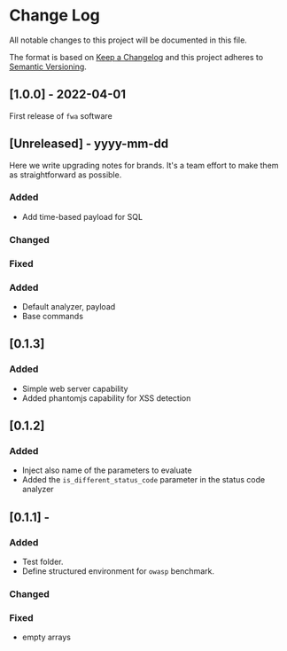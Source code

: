 # Change Log
All notable changes to this project will be documented in this file.
 
The format is based on [Keep a Changelog](http://keepachangelog.com/)
and this project adheres to [Semantic Versioning](http://semver.org/).

## [1.0.0] - 2022-04-01
First release of `fwa` software
 
## [Unreleased] - yyyy-mm-dd
 
Here we write upgrading notes for brands. It's a team effort to make them as
straightforward as possible.
 
### Added
* Add time-based payload for SQL
 
### Changed
 
### Fixed
 
 
### Added 
* Default analyzer, payload
* Base commands
## [0.1.3]
### Added 
* Simple web server capability
* Added phantomjs capability for XSS detection

## [0.1.2]
### Added 
* Inject also name of the parameters to evaluate   
* Added the `is_different_status_code` parameter in the status code analyzer


## [0.1.1] - 
### Added 
* Test folder.
* Define structured environment for `owasp` benchmark.
### Changed
### Fixed 
* empty arrays